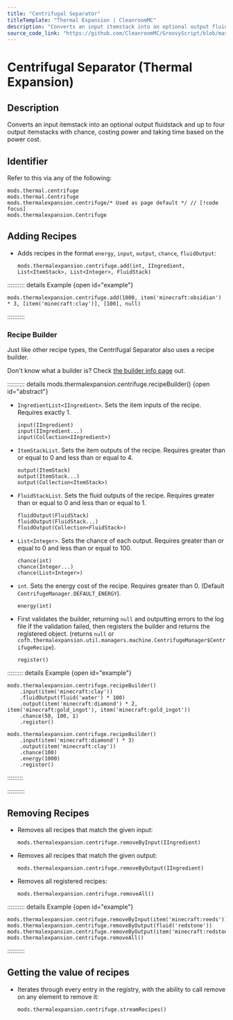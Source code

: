 ```yaml
---
title: "Centrifugal Separator"
titleTemplate: "Thermal Expansion | CleanroomMC"
description: "Converts an input itemstack into an optional output fluidstack and up to four output itemstacks with chance, costing power and taking time based on the power cost."
source_code_link: "https://github.com/CleanroomMC/GroovyScript/blob/master/src/main/java/com/cleanroommc/groovyscript/compat/mods/thermalexpansion/machine/Centrifuge.java"
---
```


# Centrifugal Separator (Thermal Expansion)

## Description

Converts an input itemstack into an optional output fluidstack and up to four output itemstacks with chance, costing power and taking time based on the power cost.

## Identifier

Refer to this via any of the following:

```groovy:no-line-numbers {3}
mods.thermal.centrifuge
mods.thermal.Centrifuge
mods.thermalexpansion.centrifuge/* Used as page default */ // [!code focus]
mods.thermalexpansion.Centrifuge
```


## Adding Recipes

- Adds recipes in the format `energy`, `input`, `output`, `chance`, `fluidOutput`:

    ```groovy:no-line-numbers
    mods.thermalexpansion.centrifuge.add(int, IIngredient, List<ItemStack>, List<Integer>, FluidStack)
    ```

:::::::::: details Example {open id="example"}
```groovy:no-line-numbers
mods.thermalexpansion.centrifuge.add(1000, item('minecraft:obsidian') * 3, [item('minecraft:clay')], [100], null)
```

::::::::::

### Recipe Builder

Just like other recipe types, the Centrifugal Separator also uses a recipe builder.

Don't know what a builder is? Check [the builder info page](../../introduction/builder.md) out.

:::::::::: details mods.thermalexpansion.centrifuge.recipeBuilder() {open id="abstract"}
- `IngredientList<IIngredient>`. Sets the item inputs of the recipe. Requires exactly 1.

    ```groovy:no-line-numbers
    input(IIngredient)
    input(IIngredient...)
    input(Collection<IIngredient>)
    ```

- `ItemStackList`. Sets the item outputs of the recipe. Requires greater than or equal to 0 and less than or equal to 4.

    ```groovy:no-line-numbers
    output(ItemStack)
    output(ItemStack...)
    output(Collection<ItemStack>)
    ```

- `FluidStackList`. Sets the fluid outputs of the recipe. Requires greater than or equal to 0 and less than or equal to 1.

    ```groovy:no-line-numbers
    fluidOutput(FluidStack)
    fluidOutput(FluidStack...)
    fluidOutput(Collection<FluidStack>)
    ```

- `List<Integer>`. Sets the chance of each output. Requires greater than or equal to 0 and less than or equal to 100.

    ```groovy:no-line-numbers
    chance(int)
    chance(Integer...)
    chance(List<Integer>)
    ```

- `int`. Sets the energy cost of the recipe. Requires greater than 0. (Default `CentrifugeManager.DEFAULT_ENERGY`).

    ```groovy:no-line-numbers
    energy(int)
    ```

- First validates the builder, returning `null` and outputting errors to the log file if the validation failed, then registers the builder and returns the registered object. (returns `null` or `cofh.thermalexpansion.util.managers.machine.CentrifugeManager$CentrifugeRecipe`).

    ```groovy:no-line-numbers
    register()
    ```

::::::::: details Example {open id="example"}
```groovy:no-line-numbers
mods.thermalexpansion.centrifuge.recipeBuilder()
    .input(item('minecraft:clay'))
    .fluidOutput(fluid('water') * 100)
    .output(item('minecraft:diamond') * 2, item('minecraft:gold_ingot'), item('minecraft:gold_ingot'))
    .chance(50, 100, 1)
    .register()

mods.thermalexpansion.centrifuge.recipeBuilder()
    .input(item('minecraft:diamond') * 3)
    .output(item('minecraft:clay'))
    .chance(100)
    .energy(1000)
    .register()
```

:::::::::

::::::::::

## Removing Recipes

- Removes all recipes that match the given input:

    ```groovy:no-line-numbers
    mods.thermalexpansion.centrifuge.removeByInput(IIngredient)
    ```

- Removes all recipes that match the given output:

    ```groovy:no-line-numbers
    mods.thermalexpansion.centrifuge.removeByOutput(IIngredient)
    ```

- Removes all registered recipes:

    ```groovy:no-line-numbers
    mods.thermalexpansion.centrifuge.removeAll()
    ```

:::::::::: details Example {open id="example"}
```groovy:no-line-numbers
mods.thermalexpansion.centrifuge.removeByInput(item('minecraft:reeds'))
mods.thermalexpansion.centrifuge.removeByOutput(fluid('redstone'))
mods.thermalexpansion.centrifuge.removeByOutput(item('minecraft:redstone'))
mods.thermalexpansion.centrifuge.removeAll()
```

::::::::::

## Getting the value of recipes

- Iterates through every entry in the registry, with the ability to call remove on any element to remove it:

    ```groovy:no-line-numbers
    mods.thermalexpansion.centrifuge.streamRecipes()
    ```
